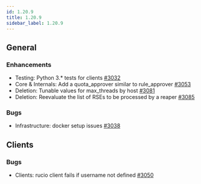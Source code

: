 ```yaml
---
id: 1.20.9
title: 1.20.9
sidebar_label: 1.20.9
---
```



## General

### Enhancements

-   Testing: Python 3.\* tests for clients
    [\#3032](https://github.com/rucio/rucio/issues/3032)
-   Core & Internals: Add a quota_approver similar to rule_approver
    [\#3053](https://github.com/rucio/rucio/issues/3053)
-   Deletion: Tunable values for max_threads by host
    [\#3081](https://github.com/rucio/rucio/issues/3081)
-   Deletion: Reevaluate the list of RSEs to be processed by a reaper
    [\#3085](https://github.com/rucio/rucio/issues/3085)

### Bugs

-   Infrastructure: docker setup issues
    [\#3038](https://github.com/rucio/rucio/issues/3038)

## Clients

### Bugs

-   Clients: rucio client fails if username not defined
    [\#3050](https://github.com/rucio/rucio/issues/3050)
